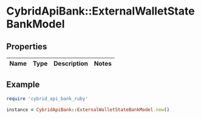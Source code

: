 # CybridApiBank::ExternalWalletStateBankModel

## Properties

| Name | Type | Description | Notes |
| ---- | ---- | ----------- | ----- |

## Example

```ruby
require 'cybrid_api_bank_ruby'

instance = CybridApiBank::ExternalWalletStateBankModel.new()
```

